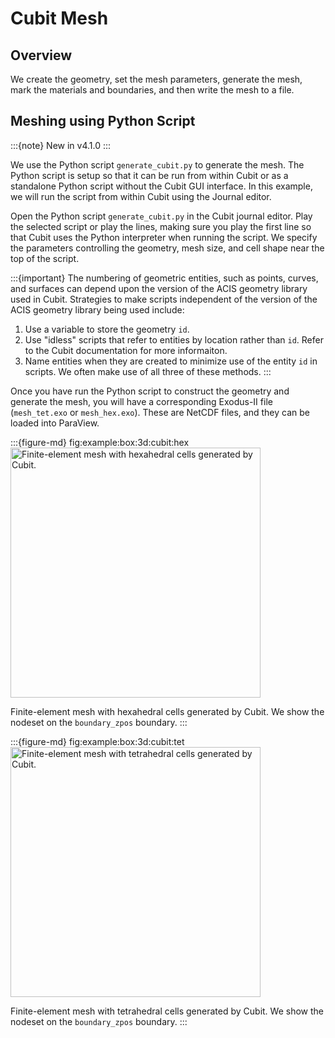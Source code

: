 # Cubit Mesh

## Overview

We create the geometry, set the mesh parameters, generate the mesh, mark the materials and boundaries, and then write the mesh to a file.

## Meshing using Python Script

:::{note}
New in v4.1.0
:::

We use the Python script `generate_cubit.py` to generate the mesh.
The Python script is setup so that it can be run from within Cubit or as a standalone Python script without the Cubit GUI interface.
In this example, we will run the script from within Cubit using the Journal editor.

Open the Python script `generate_cubit.py` in the Cubit journal editor.
Play the selected script or play the lines, making sure you play the first line so that Cubit uses the Python interpreter when running the script.
We specify the parameters controlling the geometry, mesh size, and cell shape near the top of the script.

:::{important}
The numbering of geometric entities, such as points, curves, and surfaces can depend upon the version of the ACIS geometry library used in Cubit.
Strategies to make scripts independent of the version of the ACIS geometry library being used include:
1. Use a variable to store the geometry `id`.
2. Use "idless" scripts that refer to entities by location rather than `id`. Refer to the Cubit documentation for more informaiton.
3. Name entities when they are created to minimize use of the entity `id` in scripts.
We often make use of all three of these methods.
:::

Once you have run the Python script to construct the geometry and generate the mesh, you will have a corresponding Exodus-II file (`mesh_tet.exo` or `mesh_hex.exo`).
These are NetCDF files, and they can be loaded into ParaView.

:::{figure-md} fig:example:box:3d:cubit:hex
<img src="figs/cubit-hex.*" alt="Finite-element mesh with hexahedral cells generated by Cubit." width="400px"/>

Finite-element mesh with hexahedral cells generated by Cubit.
We show the nodeset on the `boundary_zpos` boundary.
:::

:::{figure-md} fig:example:box:3d:cubit:tet
<img src="figs/cubit-tet.*" alt="Finite-element mesh with tetrahedral cells generated by Cubit." width="400px"/>

Finite-element mesh with tetrahedral cells generated by Cubit.
We show the nodeset on the `boundary_zpos` boundary.
:::
